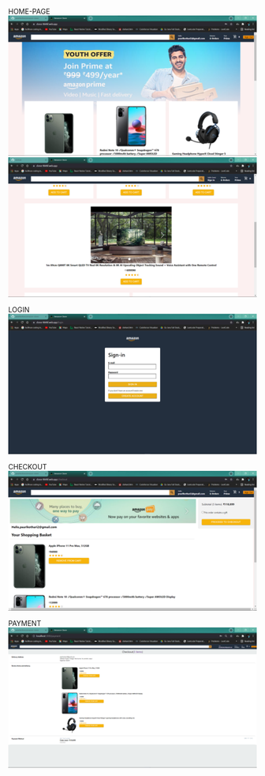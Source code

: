 HOME-PAGE
![alt text](https://github.com/pearlkothari/amazon-clone/blob/main/src/Images/Homepage.png?raw=true)
![alt text](https://github.com/pearlkothari/amazon-clone/blob/main/src/Images/Homepage2.png?raw=true)

LOGIN
![alt text](https://github.com/pearlkothari/amazon-clone/blob/main/src/Images/Login.png?raw=true)

CHECKOUT
![alt text](https://github.com/pearlkothari/amazon-clone/blob/main/src/Images/Checkout.png?raw=true)

PAYMENT
![alt text](https://github.com/pearlkothari/amazon-clone/blob/main/src/Images/Payment.png?raw=true)
